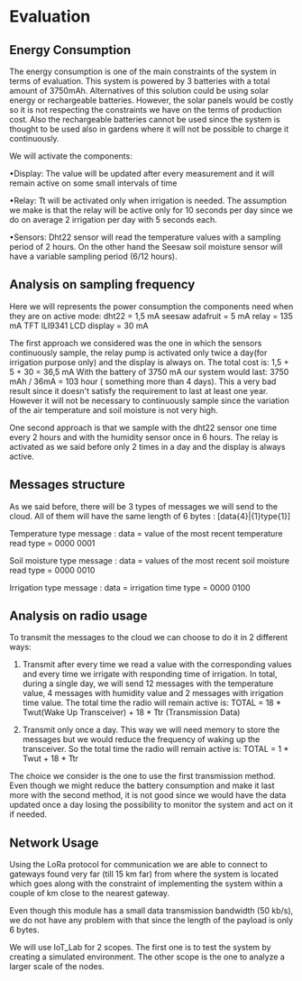# Evaluation
 
## Energy Consumption
The energy consumption is one of the main constraints of the system in terms of evaluation. This system is powered by 3 batteries with a total amount of 3750mAh. Alternatives of this solution could be using solar energy or rechargeable batteries. However, the solar panels would be costly so it is not respecting the constraints we have on the terms of production cost. Also the rechargeable batteries cannot be used since the system is thought to be used also in gardens where it will not be possible to charge it continuously.
 
We will activate the components:
 
•Display: The value will be updated after every measurement and it will remain active on some small intervals of time
 
•Relay: Tt will be activated only when irrigation is needed. The assumption we make is that the relay will be active only for 10 seconds per day since we do on average 2 irrigation per day with 5 seconds each.
 
•Sensors: Dht22 sensor will read the temperature values with a sampling period of 2 hours. On the other hand the Seesaw soil moisture sensor will have a variable sampling period (6/12 hours).
 
 
## Analysis on sampling frequency
Here we will represents the power consumption the components need when they are on active mode:
dht22 = 1,5 mA
seesaw adafruit = 5 mA
relay = 135 mA
TFT ILI9341 LCD display = 30 mA
 

The first approach we considered was the one in which the sensors continuously sample, the relay pump is activated only twice a day(for irrigation purpose only) and the display is always on.
The total cost is: 1,5 + 5 + 30 = 36,5 mA
With the battery of 3750 mA our system would last: 3750 mAh / 36mA = 103 hour ( something more than 4 days). This a very bad result since it doesn't satisfy the requirement to last at least one year. However it will not be necessary to continuously sample since the variation of the air temperature and soil moisture is not very high.
 
 
One second approach is that we sample with the dht22 sensor one time every 2 hours and with the humidity sensor once in 6 hours. The relay is activated as we said before only 2 times in a day and the display is always active.
 
 
## Messages structure
As we said before, there will be 3 types of messages we will send to the cloud.
All of them will have the same length of 6 bytes : [data{4}|{1}type{1}]
 
Temperature type message :
       data = value of the most recent temperature read
       type = 0000 0001
 
Soil moisture type message :
       data = values of the most recent soil moisture read
       type = 0000 0010
 
Irrigation type message :
       data = irrigation time
       type = 0000 0100
 
 
## Analysis on radio usage
To transmit the messages to the cloud we can choose to do it in 2 different ways:
1. Transmit after every time we read a value with the corresponding values and every time we irrigate with responding time of irrigation. In total, during a single day, we will send 12 messages with the temperature value, 4 messages with humidity value and 2 messages with irrigation time value.
The total time the radio will remain active is:
TOTAL = 18 * Twut(Wake Up Transceiver) + 18 * Ttr (Transmission Data)
 
2. Transmit only once a day. This way we will need memory to store the messages but we would reduce the frequency of waking up the transceiver. So the total time the radio will remain active is:
TOTAL = 1 * Twut + 18 * Ttr
 
The choice we consider is the one to use the first transmission method. Even though we might reduce the battery consumption and make it last more with the second method, it is not good since we would have the data updated once a day losing the possibility to monitor the system and act on it if needed.
 
## Network Usage
Using the LoRa protocol for communication we are able to connect to gateways found very far (till 15 km far) from where the system is located which goes along with the constraint of implementing the system within a couple of km close to the nearest gateway.
 
Even though this module has a small data  transmission bandwidth (50 kb/s), we do not have any problem with that since the length of the payload is only 6 bytes.
 
We will use IoT_Lab for 2 scopes. The first one is to test the system by creating a simulated environment. The other scope is the one to analyze a larger scale of the nodes.
 
